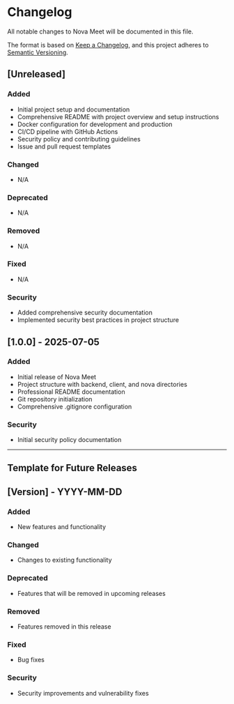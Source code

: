 # Changelog

All notable changes to Nova Meet will be documented in this file.

The format is based on [Keep a Changelog](https://keepachangelog.com/en/1.0.0/),
and this project adheres to [Semantic Versioning](https://semver.org/spec/v2.0.0.html).

## [Unreleased]

### Added
- Initial project setup and documentation
- Comprehensive README with project overview and setup instructions
- Docker configuration for development and production
- CI/CD pipeline with GitHub Actions
- Security policy and contributing guidelines
- Issue and pull request templates

### Changed
- N/A

### Deprecated
- N/A

### Removed
- N/A

### Fixed
- N/A

### Security
- Added comprehensive security documentation
- Implemented security best practices in project structure

## [1.0.0] - 2025-07-05

### Added
- Initial release of Nova Meet
- Project structure with backend, client, and nova directories
- Professional README documentation
- Git repository initialization
- Comprehensive .gitignore configuration

### Security
- Initial security policy documentation

---

## Template for Future Releases

## [Version] - YYYY-MM-DD

### Added
- New features and functionality

### Changed
- Changes to existing functionality

### Deprecated
- Features that will be removed in upcoming releases

### Removed
- Features removed in this release

### Fixed
- Bug fixes

### Security
- Security improvements and vulnerability fixes
